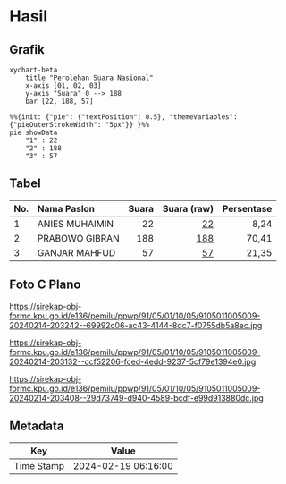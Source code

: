 # Hasil

## Grafik

```mermaid
xychart-beta
    title "Perolehan Suara Nasional"
    x-axis [01, 02, 03]
    y-axis "Suara" 0 --> 188
    bar [22, 188, 57]
```

```mermaid
%%{init: {"pie": {"textPosition": 0.5}, "themeVariables": {"pieOuterStrokeWidth": "5px"}} }%%
pie showData
    "1" : 22
    "2" : 188
    "3" : 57
```

## Tabel

| No. | Nama Paslon    | Suara | Suara (raw) | Persentase |
|:--- |:-------------- | -----:| -----------:| ----------:|
| 1   | ANIES MUHAIMIN | 22    | [22][p-1]   | 8,24       |
| 2   | PRABOWO GIBRAN | 188   | [188][p-2]  | 70,41      |
| 3   | GANJAR MAHFUD  | 57    | [57][p-3]   | 21,35      |


[p-1]: https://github.com/gigit-pemilu/pemilu-2024/blob/main/pilpres/hitung-suara/sub/91-papua/sub/05-kepulauan-yapen/sub/01-yapen-selatan/sub/1005-serui-kota/sub/009-tps/sub/paslon-1.txt
[p-2]: https://github.com/gigit-pemilu/pemilu-2024/blob/main/pilpres/hitung-suara/sub/91-papua/sub/05-kepulauan-yapen/sub/01-yapen-selatan/sub/1005-serui-kota/sub/009-tps/sub/paslon-2.txt
[p-3]: https://github.com/gigit-pemilu/pemilu-2024/blob/main/pilpres/hitung-suara/sub/91-papua/sub/05-kepulauan-yapen/sub/01-yapen-selatan/sub/1005-serui-kota/sub/009-tps/sub/paslon-3.txt

## Foto C Plano

https://sirekap-obj-formc.kpu.go.id/e136/pemilu/ppwp/91/05/01/10/05/9105011005009-20240214-203242--69992c06-ac43-4144-8dc7-f0755db5a8ec.jpg

https://sirekap-obj-formc.kpu.go.id/e136/pemilu/ppwp/91/05/01/10/05/9105011005009-20240214-203132--ccf52206-fced-4edd-9237-5cf79e1394e0.jpg

https://sirekap-obj-formc.kpu.go.id/e136/pemilu/ppwp/91/05/01/10/05/9105011005009-20240214-203408--29d73749-d940-4589-bcdf-e99d913880dc.jpg


## Metadata

| Key        | Value               |
| ---------- | ------------------- |
| Time Stamp | 2024-02-19 06:16:00 |



